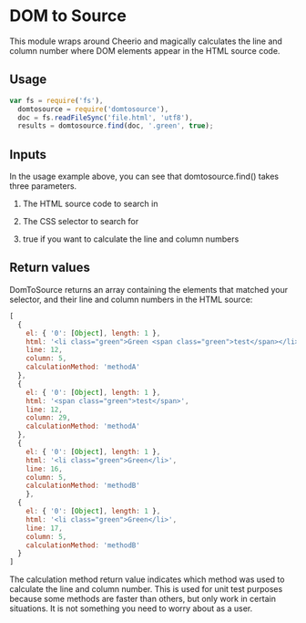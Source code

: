 # DOM to Source

This module wraps around Cheerio and magically calculates the line and column number where DOM elements appear in the HTML source code.

## Usage

```js
var fs = require('fs'),
  domtosource = require('domtosource'),
  doc = fs.readFileSync('file.html', 'utf8'),
  results = domtosource.find(doc, '.green', true);
```

## Inputs

In the usage example above, you can see that domtosource.find() takes three parameters.

1) The HTML source code to search in

2) The CSS selector to search for

3) true if you want to calculate the line and column numbers

## Return values

DomToSource returns an array containing the elements that matched your selector, and their line and column numbers in the HTML source:

```js
[
  {
    el: { '0': [Object], length: 1 },
    html: '<li class="green">Green <span class="green">test</span></li>',
    line: 12,
    column: 5,
    calculationMethod: 'methodA'
  },
  {
  	el: { '0': [Object], length: 1 },
    html: '<span class="green">test</span>',
    line: 12,
    column: 29,
    calculationMethod: 'methodA'
  },
  {
  	el: { '0': [Object], length: 1 },
    html: '<li class="green">Green</li>',
    line: 16,
    column: 5,
    calculationMethod: 'methodB'
 	},
  {
  	el: { '0': [Object], length: 1 },
    html: '<li class="green">Green</li>',
    line: 17,
    column: 5,
    calculationMethod: 'methodB'
  }
]
```

The calculation method return value indicates which method was used to calculate the line and column number. This is used for unit test purposes because some methods are faster than others, but only work in certain situations. It is not something you need to worry about as a user.
